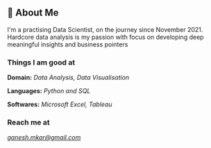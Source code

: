 
## 🚀 About Me
I'm a practising Data Scientist, on the journey since November 2021.
Hardcore data analysis is my passion with focus on developing deep meaningful insights and business pointers

### Things I am good at 
**Domain:** *Data Analysis, Data Visualisation*

**Languages:** *Python and SQL*

**Softwares:** *Microsoft Excel, Tableau*

### Reach me at
*ganesh.mkar@gmail.com*


